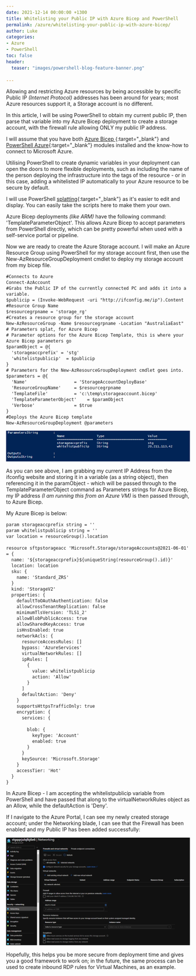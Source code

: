 ```yaml
---
date: 2021-12-14 00:00:00 +1300
title: Whitelisting your Public IP with Azure Bicep and PowerShell
permalink: /azure/whitelisting-your-public-ip-with-azure-bicep/
author: Luke
categories:
- Azure
- PowerShell
toc: false
header:
  teaser: "images/powershell-blog-feature-banner.png"

---
```

Allowing and restricting Azure resources by being accessible by specific Public IP _(Internet Protocol)_ addresses has been around for years; most Azure resources support it, a Storage account is no different.

In this article, I will be using PowerShell to obtain my current public IP, then parse that variable into my Azure Bicep deployment to create a storage account, with the firewall rule allowing ONLY my public IP address.

I will assume that you have both [Azure Bicep ](https://docs.microsoft.com/en-us/azure/azure-resource-manager/bicep/install#windows "Azure Bicep - Install"){:target="_blank"} and[ PowerShell Azure](https://docs.microsoft.com/en-us/powershell/azure/install-az-ps "PowerShell - Azure"){:target="_blank"} modules installed and the know-how to connect to Microsoft Azure.

Utilising PowerShell to create dynamic variables in your deployment can open the doors to more flexible deployments, such as including the name of the person deploying the infrastructure into the tags of the resource - or in this case, adding a whitelisted IP automatically to your Azure resource to be secure by default.

I will use PowerShell [splatting](https://docs.microsoft.com/en-us/powershell/module/microsoft.powershell.core/about/about_splatting "Splatting"){:target="_blank"} as it's easier to edit and display. You can easily take the scripts here to make them your own.

Azure Bicep deployments *(like ARM)* have the following command: 'TemplateParameterObject'. This allows Azure Bicep to accept parameters from PowerShell directly, which can be pretty powerful when used with a self-service portal or pipeline.

Now we are ready to create the Azure Storage account. I will make an Azure Resource Group using PowerShell for my storage account first, then use the New-AzResourceGroupDeployment cmdlet to deploy my storage account from my bicep file.

    #Connects to Azure
    Connect-AzAccount
    #Grabs the Public IP of the currently connected PC and adds it into a variable.
    $publicip = (Invoke-WebRequest -uri "http://ifconfig.me/ip").Content
    #Resource Group Name
    $resourcegrpname = 'storage_rg'
    #Creates a resource group for the storage account
    New-AzResourceGroup -Name $resourcegrpname -Location "AustraliaEast"
    # Parameters splat, for Azure Bicep
    # Parameter options for the Azure Bicep Template, this is where your Azure Bicep parameters go
    $paramObject = @{
      'storageaccprefix' = 'stg'
      'whitelistpublicip'  = $publicip
    }
    # Parameters for the New-AzResourceGroupDeployment cmdlet goes into.
    $parameters = @{
      'Name'                  = 'StorageAccountDeployBase'
      'ResourceGroupName'     = $resourcegrpname 
      'TemplateFile'          = 'c:\temp\storageaccount.bicep'
      'TemplateParameterObject'    = $paramObject
      'Verbose'               = $true
    }
    #Deploys the Azure Bicep template
    New-AzResourceGroupDeployment @parameters

![Azure Bicep - Parameter](/uploads/storageaccount_publicip.png "Azure Bicep - Parameter")

As you can see above, I am grabbing my current IP Address from the ifconfig website and storing it in a variable (as a string object), then referencing it in the paramObject - which will be passed through to the TemplateParameterObject command as Parameters strings for Azure Bicep, my IP address _(I am running this from an Azure VM)_ is then passed through, to Azure Bicep.

My Azure Bicep is below:

    param storageaccprefix string = ''
    param whitelistpublicip string = ''
    var location = resourceGroup().location
    
    resource sftpstorageacc 'Microsoft.Storage/storageAccounts@2021-06-01' = {
      name: '${storageaccprefix}${uniqueString(resourceGroup().id)}'
      location: location
      sku: {
        name: 'Standard_ZRS'
      }
      kind: 'StorageV2'
      properties: {
        defaultToOAuthAuthentication: false
        allowCrossTenantReplication: false
        minimumTlsVersion: 'TLS1_2'
        allowBlobPublicAccess: true
        allowSharedKeyAccess: true
        isHnsEnabled: true
        networkAcls: {
          resourceAccessRules: []
          bypass: 'AzureServices'
          virtualNetworkRules: []
          ipRules: [
            {
              value: whitelistpublicip
              action: 'Allow'
            }
          ]
          defaultAction: 'Deny'
        }
        supportsHttpsTrafficOnly: true
        encryption: {
          services: {
      
            blob: {
              keyType: 'Account'
              enabled: true
            }
          }
          keySource: 'Microsoft.Storage'
        }
        accessTier: 'Hot'
      }
    }
    

In Azure Bicep - I am accepting the whitelistpublicip variable from PowerShell and have passed that along to the virtualNetworkRules object as an Allow, while the defaultAction is 'Deny'.

If I navigate to the Azure Portal, I can see my newly created storage account; under the Networking blade, I can see that the Firewall has been enabled and my Public IP has been added successfully:

![Azure Storage Account - Network](/uploads/storageaccount_firewall.png "Azure Storage Account - Network")

Hopefully, this helps you be more secure from deployment time and gives you a good framework to work on; in the future, the same process can be used to create inbound RDP rules for Virtual Machines, as an example.